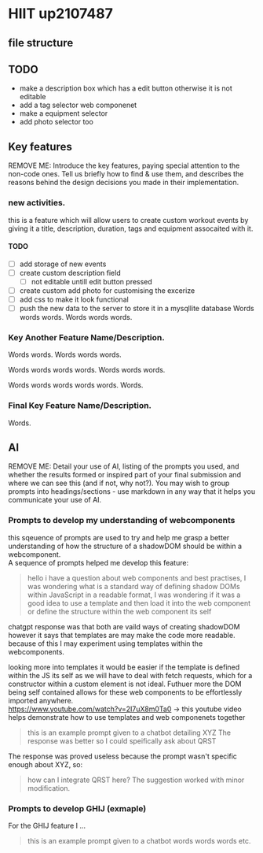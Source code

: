 
# HIIT up2107487

## file structure

## TODO
- make a description box which has a edit button otherwise it is not editable
- add a tag selector web componenet
- make a equipment selector 
- add photo selector too 

## Key features
REMOVE ME: Introduce the key features, paying special attention to the non-code ones.  Tell us briefly how to find & use them, and describes the reasons behind the design decisions you made in their implementation.  

### new activities.
this is a feature which will allow users to create custom workout events by giving it a title, description, duration, tags and equipment assocaited with it. 
#### TODO
- [ ] add storage of new events
- [ ] create custom description field
    - [ ] not editable untill edit button pressed 
- [ ] create custom add photo for customising the excerize 
- [ ] add css to make it look functional
- [ ] push the new data to the server to store it in a mysqllite database 
Words words words.  Words words words.

### Key Another Feature Name/Description.
Words words.  Words words words.

Words words words words.  Words words words.

Words words words words words.  Words.

### Final Key Feature Name/Description.
Words.


## AI
REMOVE ME: Detail your use of AI, listing of the prompts you used, and whether the results formed or inspired part of your final submission and where we can see this (and if not, why not?). You may wish to group prompts into headings/sections - use markdown in any way that it helps you communicate your use of AI. 

### Prompts to develop my understanding of webcomponents
this sqeuence of prompts are used to try and help me grasp a better understanding of how the structure of a shadowDOM should be within a webcomponent.  
A sequence of prompts helped me develop this feature:

> hello i have a question about web components and best practises, I was wondering what is a standard way of defining shadow DOMs within JavaScript in a readable format, I was wondering if it was a good idea to use a template and then load it into the web component or define the structure within the web component its self

chatgpt response was that both are vaild ways of creating shadowDOM however it says that templates are may make the code more readable. because of this I may experiment using templates within the webcomponents. 

looking more into templates it would be easier if the template is defined within the JS its self as we will have to deal with fetch requests, which for a constructor within a custom element is not ideal. Futhuer more the DOM being self contained allows for these web components to be effortlessly imported anywhere.  
https://www.youtube.com/watch?v=2I7uX8m0Ta0 -> this youtube video helps demonstrate how to use templates and web componenets together

>  this is an example prompt given to a chatbot detailing XYZ
The response was better so I could speifically ask about QRST

The response was proved useless because the prompt wasn't specific enough about XYZ, so:
>  how can I integrate QRST here?
The suggestion worked with minor modification.

### Prompts to develop GHIJ (exmaple)
For the GHIJ feature I ...

>  this is an example prompt given to a chatbot
words words words etc.
